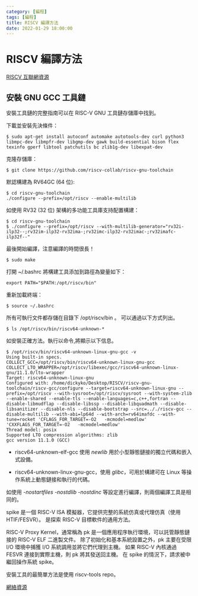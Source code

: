 ```yaml
---
category: [編程]
tags: [編程]
title: RISCV 編譯方法
date: 2022-01-29 18:00:00
---
```


# RISCV 編譯方法

[RISCV 互聯網資源](https://github.com/riscv-collab/riscv-gnu-toolchain)

## 安裝 GNU GCC 工具鏈

安裝工具鏈的完整指南可以在 RISC-V GNU 工具鏈存儲庫中找到。

下載並安裝先決條件：

```shell
$ sudo apt-get install autoconf automake autotools-dev curl python3 libmpc-dev libmpfr-dev libgmp-dev gawk build-essential bison flex texinfo gperf libtool patchutils bc zlib1g-dev libexpat-dev

```

克隆存儲庫：

```shell
$ git clone https://github.com/riscv-collab/riscv-gnu-toolchain
```

默認構建為 RV64GC (64 位):

```shell
$ cd riscv-gnu-toolchain
./configure --prefix=/opt/riscv --enable-multilib
```

如使用 RV32 (32 位) 架構的多功能工具庫支持配置構建：

```shell
$ cd riscv-gnu-toolchain
$ ./configure --prefix=/opt/riscv --with-multilib-generator="rv32i-ilp32--;rv32im-ilp32-rv32ima-;rv32imc-ilp32-rv32imac-;rv32imafc-ilp32f--"
```

最後開始編譯，注意編譯的時間很長！

```shell
$ sudo make
```

打開 ~/.bashrc 將構建工具添加到路徑為變量如下：

```shell
export PATH="$PATH:/opt/riscv/bin"
```

重新加載終端：

```shell
$ source ~/.bashrc
```

所有可執行文件都存儲在目錄下 /opt/riscv/bin 。 可以通過以下方式列出。

```shell
$ ls /opt/riscv/bin/riscv64-unknown-*
```

如安裝正確方法。執行以命令,將顯示以下信息。

```shell
$ /opt/riscv/bin/riscv64-unknown-linux-gnu-gcc -v
Using built-in specs.
COLLECT_GCC=/opt/riscv/bin/riscv64-unknown-linux-gnu-gcc
COLLECT_LTO_WRAPPER=/opt/riscv/libexec/gcc/riscv64-unknown-linux-gnu/11.1.0/lto-wrapper
Target: riscv64-unknown-linux-gnu
Configured with: /home/dickyko/Desktop/RISCV/riscv-gnu-toolchain/riscv-gcc/configure --target=riscv64-unknown-linux-gnu --prefix=/opt/riscv --with-sysroot=/opt/riscv/sysroot --with-system-zlib --enable-shared --enable-tls --enable-languages=c,c++,fortran --disable-libmudflap --disable-libssp --disable-libquadmath --disable-libsanitizer --disable-nls --disable-bootstrap --src=.././riscv-gcc --disable-multilib --with-abi=lp64d --with-arch=rv64imafdc --with-tune=rocket 'CFLAGS_FOR_TARGET=-O2   -mcmodel=medlow' 'CXXFLAGS_FOR_TARGET=-O2   -mcmodel=medlow'
Thread model: posix
Supported LTO compression algorithms: zlib
gcc version 11.1.0 (GCC) 

```

 - riscv64-unknown-elf-gcc 使用 *newlib* 用於小型靜態鏈接的獨立代碼和嵌入式設備。

 - riscv64-unknown-linux-gnu-gcc，使用 *glibc*，可用於構建可在 Linux 等操作系統上動態鏈接和執行的代碼。

如使用 *-nostartfiles -nostdlib -nostdinc* 等設定進行編譯，則兩個編譯工具是相同的。

spike 是一個 RISC-V ISA 模擬器，它提供完整的系統仿真或代理仿真（使用 HTIF/FESVR）。 是探索 RISC-V 目標軟件的通用方法。

RISC-V Proxy Kernel，通常稱為 pk 是一個應用程序執行環境，可以託管靜態鏈接的 RISC-V ELF 二進製文件。 除了初始化和基本系統設置之外，pk 主要在受限 I/O 環境中捕獲 I/O 系統調用並將它們代理到主機。 如果 RISC-V 內核通過 FESVR 連接到實際主機，則 pk 將其發送回主機。 在 spike 的情況下，請求被中繼回操作系統 spike。

安裝工具的最簡單方法是使用 riscv-tools repo。

[網絡資源](https://embeddedinn.xyz/articles/tutorial/Linux-Python-on-RISCV-using-QEMU-from-scratch/)















